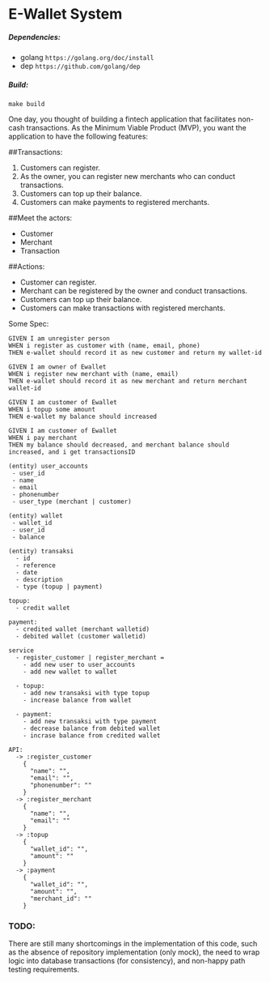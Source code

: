 # E-Wallet System


##### Dependencies:
 - golang `https://golang.org/doc/install`
 - dep `https://github.com/golang/dep`
 
##### Build:
```
make build
```

One day, you thought of building a fintech application that facilitates non-cash transactions. As the Minimum Viable Product (MVP), you want the application to have the following features:

##Transactions:

1. Customers can register.
2. As the owner, you can register new merchants who can conduct transactions.
3. Customers can top up their balance.
4. Customers can make payments to registered merchants.

##Meet the actors:

- Customer
- Merchant
- Transaction

##Actions:

- Customer can register.
- Merchant can be registered by the owner and conduct transactions.
- Customers can top up their balance.
- Customers can make transactions with registered merchants.



Some Spec: 
```
GIVEN I am unregister person
WHEN i register as customer with (name, email, phone)
THEN e-wallet should record it as new customer and return my wallet-id

GIVEN I am owner of Ewallet
WHEN i register new merchant with (name, email)
THEN e-wallet should record it as new merchant and return merchant wallet-id

GIVEN I am customer of Ewallet
WHEN i topup some amount
THEN e-wallet my balance should increased

GIVEN I am customer of Ewallet
WHEN i pay merchant 
THEN my balance should decreased, and merchant balance should increased, and i get transactionsID
```

```
(entity) user_accounts
 - user_id
 - name
 - email
 - phonenumber
 - user_type (merchant | customer)

(entity) wallet
 - wallet_id
 - user_id
 - balance

(entity) transaksi
  - id
  - reference
  - date
  - description
  - type (topup | payment)
  
topup:
  - credit wallet

payment:
  - credited wallet (merchant walletid)
  - debited wallet (customer walletid)
```

```
service
  - register_customer | register_merchant =
    - add new user to user_accounts
    - add new wallet to wallet 

  - topup:
    - add new transaksi with type topup 
    - increase balance from wallet

  - payment:
    - add new transaksi with type payment 
    - decrease balance from debited wallet
    - incrase balance from credited wallet
```

```
API:
  -> :register_customer
    {
      "name": "",
      "email": "",
      "phonenumber": ""
    }
  -> :register_merchant
    {
      "name": "",
      "email": ""
    }
  -> :topup
    {
      "wallet_id": "",
      "amount": ""
    }
  -> :payment
    {
      "wallet_id": "",
      "amount": "",
      "merchant_id": ""
    }
 ```
 
 ### TODO:
 
There are still many shortcomings in the implementation of this code, such as the absence of repository implementation (only mock), the need to wrap logic into database transactions (for consistency), and non-happy path testing requirements.
